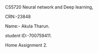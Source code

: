 CS5720 Neural network and Deep learning,

CRN:-23848

Name:- Akula Tharun.

student ID:-700759411.

Home Assignment 2.
